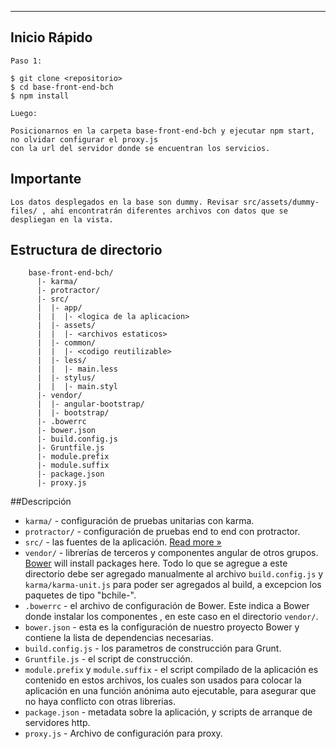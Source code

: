 ***

## Inicio Rápido

```
Paso 1:

$ git clone <repositorio>
$ cd base-front-end-bch
$ npm install

Luego:

Posicionarnos en la carpeta base-front-end-bch y ejecutar npm start, no olvidar configurar el proxy.js
con la url del servidor donde se encuentran los servicios.

```

## Importante

```
Los datos desplegados en la base son dummy. Revisar src/assets/dummy-files/ , ahí encontratrán diferentes archivos con datos que se despliegan en la vista.
```
## Estructura de directorio



```
    base-front-end-bch/
      |- karma/
      |- protractor/
      |- src/
      |  |- app/
      |  |  |- <logica de la aplicacion>
      |  |- assets/
      |  |  |- <archivos estaticos>
      |  |- common/
      |  |  |- <codigo reutilizable>
      |  |- less/
      |  |  |- main.less
      |  |- stylus/
      |  |  |- main.styl
      |- vendor/
      |  |- angular-bootstrap/
      |  |- bootstrap/
      |- .bowerrc
      |- bower.json
      |- build.config.js
      |- Gruntfile.js
      |- module.prefix
      |- module.suffix
      |- package.json
      |- proxy.js
```

##Descripción

- `karma/` - configuración de pruebas unitarias con karma.
- `protractor/` - configuración de pruebas end to end con protractor.
- `src/` - las fuentes de la aplicación. [Read more &raquo;](src/README.md)
- `vendor/` - librerías de terceros y componentes angular de otros grupos. [Bower](http://bower.io) will install
  packages here. Todo lo que se agregue a este directorio debe ser agregado manualmente al archivo `build.config.js` y `karma/karma-unit.js` para poder ser agregados al build, a excepcion los paquetes de tipo "bchile-".
- `.bowerrc` - el archivo de configuración de Bower. Este indica a Bower donde instalar los componentes , en este caso en el directorio `vendor/`.
- `bower.json` - esta es la configuración de nuestro proyecto Bower y contiene la lista de dependencias necesarias.
- `build.config.js` - los parametros de construcción para Grunt.
- `Gruntfile.js` - el script de construcción.
- `module.prefix` y `module.suffix` - el script compilado de la aplicación es contenido en estos archivos, los cuales son usados para colocar la aplicación en una función anónima auto ejecutable, para asegurar que no haya conflicto con otras librerias.
- `package.json` - metadata sobre la aplicación, y scripts de arranque de servidores http.
- `proxy.js` - Archivo de configuración para proxy.
